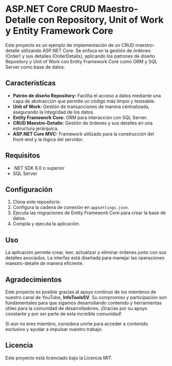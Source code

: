 # ASP.NET Core CRUD Maestro-Detalle con Repository, Unit of Work y Entity Framework Core

Este proyecto es un ejemplo de implementación de un CRUD maestro-detalle utilizando ASP.NET Core. Se enfoca en la gestión de órdenes (Order) y sus detalles (OrderDetails), aplicando los patrones de diseño Repository y Unit of Work con Entity Framework Core como ORM y SQL Server como base de datos.

## Características

- **Patrón de diseño Repository:** Facilita el acceso a datos mediante una capa de abstracción que permite un código más limpio y testeable.
- **Unit of Work:** Gestión de transacciones de manera centralizada, asegurando la integridad de los datos.
- **Entity Framework Core:** ORM para interacción con SQL Server.
- **CRUD Maestro-Detalle:** Gestión de órdenes y sus detalles en una estructura jerárquica.
- **ASP.NET Core MVC:** Framework utilizado para la construcción del front-end y la lógica del servidor.

## Requisitos

- .NET SDK 8.0 o superior
- SQL Server

## Configuración

1. Clona este repositorio.
2. Configura la cadena de conexión en `appsettings.json`.
3. Ejecuta las migraciones de Entity Framework Core para crear la base de datos.
4. Compila y ejecuta la aplicación.

## Uso

La aplicación permite crear, leer, actualizar y eliminar órdenes junto con sus detalles asociados. La interfaz está diseñada para manejar las operaciones maestro-detalle de manera eficiente.

## Agradecimientos

Este proyecto es posible gracias al apoyo continuo de los miembros de nuestro canal de YouTube, **InfoToolsSV**. Su compromiso y participación son fundamentales para que sigamos desarrollando contenido y herramientas útiles para la comunidad de desarrolladores. ¡Gracias por su apoyo constante y por ser parte de esta increíble comunidad!

Si aún no eres miembro, considera unirte para acceder a contenido exclusivo y ayudar a impulsar nuestro trabajo.

## Licencia

Este proyecto está licenciado bajo la Licencia MIT.
